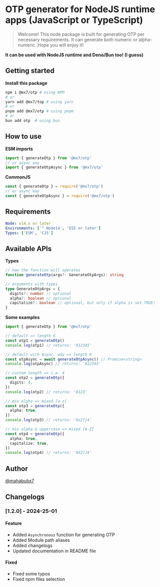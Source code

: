 # OTP generator for NodeJS runtime apps (JavaScript or TypeScript)

> Welcome! This node package is built for generating OTP per necessary requirements. It can generate both numeric or alpha-numeric. Hope you will enjoy it!

**It can be used with NodeJS runtime and Deno/Bun too! (I guess)**

## Getting started

**Install this package**

```bash
npm i @mx7/otp # using NPM
# or
yarn add @mx7/top # using yarn
# or
pnpm add @mx7/otp # using pnpm
# or
bun add otp  # using bun
```

## How to use

**ESM imports**

```js
import { generateOtp } from '@mx7/otp'
// or async way
import { generateOtpAsync } from '@mx7/otp'
```

**CommonJS**

```js
const { generateOtp } = require('@mx7/otp')
// or async way
const { generateOtpAsync } = require('@mx7/otp')
```

## Requirements

```yaml
Node: v14.x or later
Environments: ['^ Node14', 'ES5 or later']
Types: ['ESM', 'CJS']
```

## Available APIs

**Types**

```ts
// how the function will operates
function generateOtp(args?: GenerateOtpArgs): string

// arguments with types
type GenerateOtpArgs = {
  digits?: number // optional
  alpha?: boolean // optional
  capitalize?: boolean // optional, but only if alpha is set TRUE!
}
```

**Some examples**

```ts
import { generateOtp } from '@mx7/otp'

// default => length 6
const otp1 = generateOtp()
console.log(otp1) // returns: '012345'

// default with Async. way => length 6
const otpAsync = await generateOtpAsync() // Promise<string>
console.log(otpAsync) // returns: '012345'

// custom length => i.e. 4
const otp2 = generateOtp({
  digits: 4,
})
console.log(otp2) // returns: '0123'

// mix alpha => mixed [a-z]
const otp3 = generateOtp({
  alpha: true,
})
console.log(otp3) // returns: '0x27j4'

// mix alpha & uppercase => mixed [A-Z]
const otp4 = generateOtp({
  alpha: true,
  capitalize: true,
})
console.log(otp4) // returns: '0X27J4'
```

## Author

[@mahabubx7](https://github.com/mahabubx7)

## Changelogs

### [1.2.0] - 2024-25-01

#### Feature

- Added `Asynchronous` function for generating OTP
- Added Module path aliases
- Added changelogs
- Updated documentation in README file

#### Fixed

- Fixed some typos
- Fixed npm files selection
